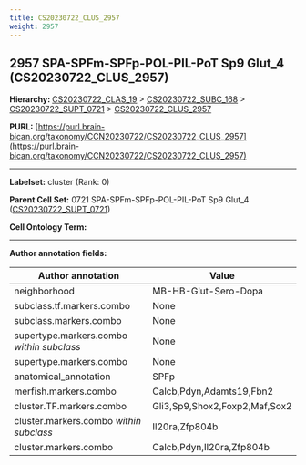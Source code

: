 ```yaml
---
title: CS20230722_CLUS_2957
weight: 2957
---
```

## 2957 SPA-SPFm-SPFp-POL-PIL-PoT Sp9 Glut_4 (CS20230722_CLUS_2957)
<b>Hierarchy: </b>
[CS20230722_CLAS_19](../CS20230722_CLAS_19) >
[CS20230722_SUBC_168](../CS20230722_SUBC_168) >
[CS20230722_SUPT_0721](../CS20230722_SUPT_0721) >
[CS20230722_CLUS_2957](../CS20230722_CLUS_2957)

**PURL:** [https://purl.brain-bican.org/taxonomy/CCN20230722/CS20230722_CLUS_2957](https://purl.brain-bican.org/taxonomy/CCN20230722/CS20230722_CLUS_2957)

---


**Labelset:** cluster (Rank: 0)

**Parent Cell Set:** 0721 SPA-SPFm-SPFp-POL-PIL-PoT Sp9 Glut_4 ([CS20230722_SUPT_0721](../CS20230722_SUPT_0721))



**Cell Ontology Term:** 

[MARKER GENES.]: #


---

[TRANSFERRED ANNOTATIONS.]: #


[AUTHOR ANNOTATION FIELDS.]: #


**Author annotation fields:**

| Author annotation | Value |
|-------------------|-------|
|neighborhood|MB-HB-Glut-Sero-Dopa|
|subclass.tf.markers.combo|None|
|subclass.markers.combo|None|
|supertype.markers.combo _within subclass_|None|
|supertype.markers.combo|None|
|anatomical_annotation|SPFp|
|merfish.markers.combo|Calcb,Pdyn,Adamts19,Fbn2|
|cluster.TF.markers.combo|Gli3,Sp9,Shox2,Foxp2,Maf,Sox2|
|cluster.markers.combo _within subclass_|Il20ra,Zfp804b|
|cluster.markers.combo|Calcb,Pdyn,Il20ra,Zfp804b|
